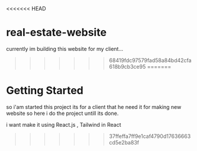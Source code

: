 <<<<<<< HEAD
# real-estate-website
currently im building this website for my client...
>>>>>>> 68419fdc97579fad58a84bd42cfa618b9cb3ce95
=======
# Getting Started 
 so i'am started this project its for a client that he need it for making new website
 so here i do the project untill its done.

 i want make it using React.js , Tailwind in React 
>>>>>>> 37ffeffa7ff9e1caf4790d17636663cd5e2ba83f

